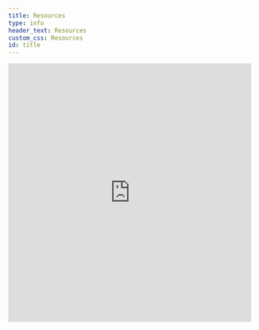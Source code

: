 ```yaml
---
title: Resources
type: info
header_text: Resources
custom_css: Resources
id: title
---
```


<div><iframe src="http://marwahaha.github.io/datamap/support/" style="border:none;overflow:scroll;margin:0;" scrolling="yes" frameborder="0" width="97%" height="520" allowTransparency="true"></iframe></div>
